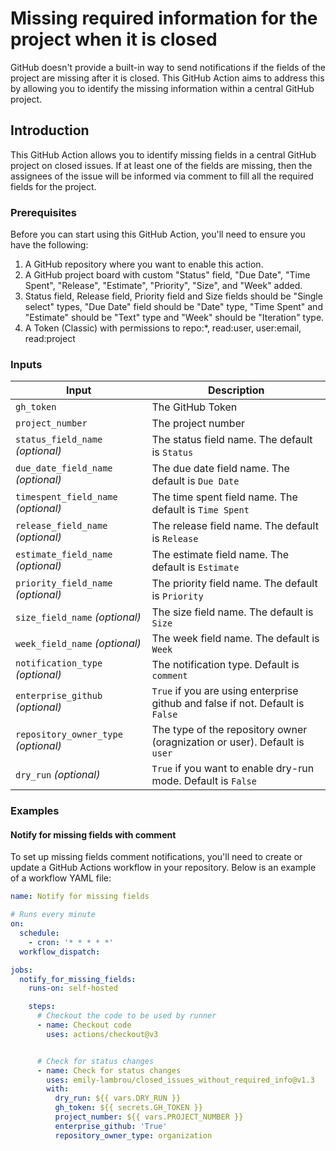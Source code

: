 # Missing required information for the project when it is closed

GitHub doesn't provide a built-in way to send notifications if the fields of the project are missing after it is closed. This
GitHub Action aims to address this by allowing you to identify the missing information within a central GitHub project.

## Introduction

This GitHub Action allows you to identify missing fields in a central GitHub project on closed issues. If at least one of the fields are missing,
then the assignees of the issue will be informed via comment to fill all the required fields for the project. 


### Prerequisites

Before you can start using this GitHub Action, you'll need to ensure you have the following:

1. A GitHub repository where you want to enable this action.
2. A GitHub project board with custom "Status" field, "Due Date", "Time Spent", "Release", "Estimate", "Priority", "Size", and "Week" added.
3. Status field, Release field, Priority field and Size fields should be "Single select" types, "Due Date" field should be "Date" type, "Time Spent" and "Estimate" should be "Text" type
   and "Week" should be "Iteration" type.
5. A Token (Classic) with permissions to repo:*, read:user, user:email, read:project

### Inputs

| Input                                | Description                                                                                      |
|--------------------------------------|--------------------------------------------------------------------------------------------------|
| `gh_token`                           | The GitHub Token                                                                                 |
| `project_number`                     | The project number                                                                               |                                                          
| `status_field_name` _(optional)_     | The status field name. The default is `Status`                                                   |
| `due_date_field_name` _(optional)_   | The due date field name. The default is `Due Date`                                               |
| `timespent_field_name` _(optional)_  | The time spent field name. The default is `Time Spent`                                           |
| `release_field_name` _(optional)_    | The release field name. The default is `Release`                                                 |
| `estimate_field_name` _(optional)_   | The estimate field name. The default is `Estimate`                                               |
| `priority_field_name` _(optional)_   | The priority field name. The default is `Priority`                                               |
| `size_field_name` _(optional)_       | The size field name. The default is `Size`                                                       |
| `week_field_name` _(optional)_       | The week field name. The default is `Week`                                                       |
| `notification_type` _(optional)_     | The notification type. Default is `comment`                                                      |
| `enterprise_github` _(optional)_     | `True` if you are using enterprise github and false if not. Default is `False`                   |
| `repository_owner_type` _(optional)_ | The type of the repository owner (oragnization or user). Default is `user`                       |
| `dry_run` _(optional)_               | `True` if you want to enable dry-run mode. Default is `False`                                    |


### Examples

#### Notify for missing fields with comment
To set up missing fields comment notifications, you'll need to create or update a GitHub Actions workflow in your repository. Below is
an example of a workflow YAML file:

```yaml
name: Notify for missing fields

# Runs every minute
on:
  schedule:
    - cron: '* * * * *'
  workflow_dispatch:

jobs:
  notify_for_missing_fields:
    runs-on: self-hosted

    steps:
      # Checkout the code to be used by runner
      - name: Checkout code
        uses: actions/checkout@v3


      # Check for status changes
      - name: Check for status changes
        uses: emily-lambrou/closed_issues_without_required_info@v1.3
        with:
          dry_run: ${{ vars.DRY_RUN }}           
          gh_token: ${{ secrets.GH_TOKEN }}      
          project_number: ${{ vars.PROJECT_NUMBER }} 
          enterprise_github: 'True'
          repository_owner_type: organization
        
```

